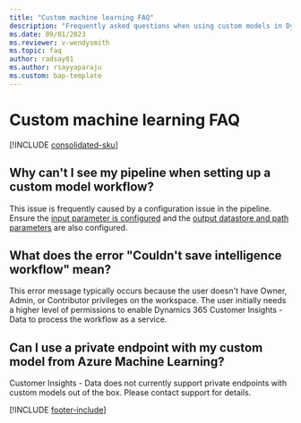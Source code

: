 ```yaml
---
title: "Custom machine learning FAQ"
description: "Frequently asked questions when using custom models in Dynamics 365 Customer Insights."
ms.date: 09/01/2023
ms.reviewer: v-wendysmith
ms.topic: faq
author: radsay01
ms.author: rsayyaparaju
ms.custom: bap-template
---
```


# Custom machine learning FAQ

[!INCLUDE [consolidated-sku](./includes/consolidated-sku.md)]

## Why can't I see my pipeline when setting up a custom model workflow?

This issue is frequently caused by a configuration issue in the pipeline. Ensure the [input parameter is configured](azure-machine-learning-experiments.md#dataset-configuration) and the [output datastore and path parameters](azure-machine-learning-experiments.md#import-pipeline-data) are also configured.

## What does the error "Couldn't save intelligence workflow" mean?

This error message typically occurs because the user doesn't have Owner, Admin, or Contributor privileges on the workspace. The user initially needs a higher level of permissions to enable Dynamics 365 Customer Insights - Data to process the workflow as a service.

## Can I use a private endpoint with my custom model from Azure Machine Learning?
  
Customer Insights - Data does not currently support private endpoints with custom models out of the box. Please contact support for details.

[!INCLUDE [footer-include](includes/footer-banner.md)]
